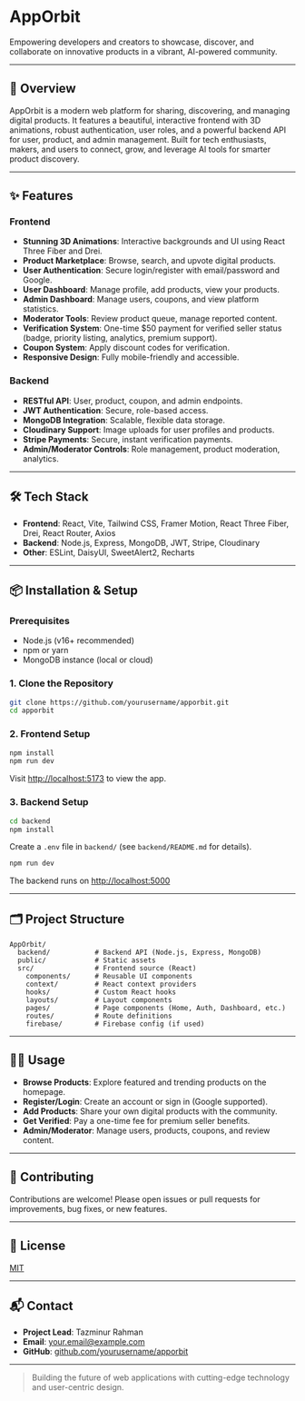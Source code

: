 # AppOrbit

Empowering developers and creators to showcase, discover, and collaborate on innovative products in a vibrant, AI-powered community.

---

## 🚀 Overview
AppOrbit is a modern web platform for sharing, discovering, and managing digital products. It features a beautiful, interactive frontend with 3D animations, robust authentication, user roles, and a powerful backend API for user, product, and admin management. Built for tech enthusiasts, makers, and users to connect, grow, and leverage AI tools for smarter product discovery.

---

## ✨ Features

### Frontend
- **Stunning 3D Animations**: Interactive backgrounds and UI using React Three Fiber and Drei.
- **Product Marketplace**: Browse, search, and upvote digital products.
- **User Authentication**: Secure login/register with email/password and Google.
- **User Dashboard**: Manage profile, add products, view your products.
- **Admin Dashboard**: Manage users, coupons, and view platform statistics.
- **Moderator Tools**: Review product queue, manage reported content.
- **Verification System**: One-time $50 payment for verified seller status (badge, priority listing, analytics, premium support).
- **Coupon System**: Apply discount codes for verification.
- **Responsive Design**: Fully mobile-friendly and accessible.

### Backend
- **RESTful API**: User, product, coupon, and admin endpoints.
- **JWT Authentication**: Secure, role-based access.
- **MongoDB Integration**: Scalable, flexible data storage.
- **Cloudinary Support**: Image uploads for user profiles and products.
- **Stripe Payments**: Secure, instant verification payments.
- **Admin/Moderator Controls**: Role management, product moderation, analytics.

---

## 🛠️ Tech Stack
- **Frontend**: React, Vite, Tailwind CSS, Framer Motion, React Three Fiber, Drei, React Router, Axios
- **Backend**: Node.js, Express, MongoDB, JWT, Stripe, Cloudinary
- **Other**: ESLint, DaisyUI, SweetAlert2, Recharts

---

## 📦 Installation & Setup

### Prerequisites
- Node.js (v16+ recommended)
- npm or yarn
- MongoDB instance (local or cloud)

### 1. Clone the Repository
```bash
git clone https://github.com/yourusername/apporbit.git
cd apporbit
```

### 2. Frontend Setup
```bash
npm install
npm run dev
```
Visit [http://localhost:5173](http://localhost:5173) to view the app.

### 3. Backend Setup
```bash
cd backend
npm install
```
Create a `.env` file in `backend/` (see `backend/README.md` for details).
```bash
npm run dev
```
The backend runs on [http://localhost:5000](http://localhost:5000)

---

## 🗂️ Project Structure
```
AppOrbit/
  backend/           # Backend API (Node.js, Express, MongoDB)
  public/            # Static assets
  src/               # Frontend source (React)
    components/      # Reusable UI components
    context/         # React context providers
    hooks/           # Custom React hooks
    layouts/         # Layout components
    pages/           # Page components (Home, Auth, Dashboard, etc.)
    routes/          # Route definitions
    firebase/        # Firebase config (if used)
```

---

## 🧑‍💻 Usage
- **Browse Products**: Explore featured and trending products on the homepage.
- **Register/Login**: Create an account or sign in (Google supported).
- **Add Products**: Share your own digital products with the community.
- **Get Verified**: Pay a one-time fee for premium seller benefits.
- **Admin/Moderator**: Manage users, products, coupons, and review content.

---

## 🤝 Contributing
Contributions are welcome! Please open issues or pull requests for improvements, bug fixes, or new features.

---

## 📄 License
[MIT](LICENSE)

---

## 📬 Contact
- **Project Lead**: Tazminur Rahman
- **Email**: [your.email@example.com](tanimkhalifa55@gmail.com)
- **GitHub**: [github.com/yourusername/apporbit](https://github.com/Programming-Hero-Web-Course4/b11a12-client-side-tazminur12)

---

> Building the future of web applications with cutting-edge technology and user-centric design.
